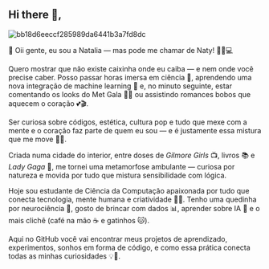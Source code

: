 ## Hi there 👋,
![bb18d6eeccf285989da6441b3a7fd8dc](https://github.com/user-attachments/assets/1f7750e3-5048-4f3b-9ade-a3b244a3d552)



🌟 Oii gente, eu sou a Natalia — mas pode me chamar de Naty! 💁‍♀️💻

Quero mostrar que não existe caixinha onde eu caiba — e nem onde você precise caber. Posso passar horas imersa em ciência 🔬, aprendendo uma nova integração de machine learning 🤖 e, no minuto seguinte, estar comentando os looks do Met Gala 👠💅 ou assistindo romances bobos que aquecem o coração 💕🎬. 

Ser curiosa sobre códigos, estética, cultura pop e tudo que mexe com a mente e o coração faz parte de quem eu sou — e é justamente essa mistura que me move 💖🚀.

Criada numa cidade do interior, entre doses de *Gilmore Girls* 📺, livros 📚 e *Lady Gaga* 🎤, me tornei uma metamorfose ambulante — curiosa por natureza e movida por tudo que mistura sensibilidade com lógica.

Hoje sou estudante de Ciência da Computação apaixonada por tudo que conecta tecnologia, mente humana e criatividade 🧠✨. Tenho uma quedinha por neurociência 🧬, gosto de brincar com dados 📊, aprender sobre IA 🤖 e o mais clichê (café na mão ☕ e gatinhos 🐱). 

Aqui no GitHub você vai encontrar meus projetos de aprendizado, experimentos, sonhos em forma de código, e como essa prática conecta todas as minhas curiosidades 💡📂.

